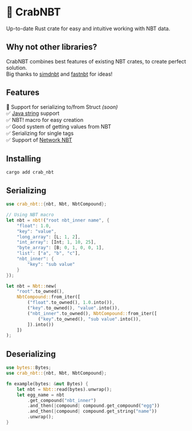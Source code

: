 # 🦀 CrabNBT
Up-to-date Rust crate for easy and intuitive working with NBT data.

## Why not other libraries?
CrabNBT combines best features of existing NBT crates, to create perfect solution.<br>
Big thanks to [simdnbt](https://github.com/azalea-rs/simdnbt) and [fastnbt](https://github.com/owengage/fastnbt) for ideas!

## Features
🚧 Support for serializing to/from Struct *(soon)*<br>
✅ [Java string](https://docs.oracle.com/javase/8/docs/api/java/io/DataInput.html#modified-utf-8) support <br>
✅ NBT! macro for easy creation <br>
✅ Good system of getting values from NBT <br>
✅ Serializing for single tags <br>
✅ Support of [Network NBT](https://wiki.vg/NBT#Network_NBT_(Java_Edition))

## Installing
```shell
cargo add crab_nbt
```

## Serializing
```rust
use crab_nbt::{nbt, Nbt, NbtCompound};

// Using NBT macro
let nbt = nbt!("root nbt_inner name", {
    "float": 1.0,
    "key": "value",
    "long_array": [L; 1, 2],
    "int_array": [Int; 1, 10, 25],
    "byte_array": [B; 0, 1, 0, 0, 1],
    "list": ["a", "b", "c"],
    "nbt_inner": {
        "key": "sub value"
    }
});

let nbt = Nbt::new(
    "root".to_owned(),
    NbtCompound::from_iter([
        ("float".to_owned(), 1.0.into()),
        ("key".to_owned(), "value".into()),
        ("nbt_inner".to_owned(), NbtCompound::from_iter([
            ("key".to_owned(), "sub value".into()),
        ]).into())
    ])
);
```

## Deserializing

```rust
use bytes::Bytes;
use crab_nbt::{nbt, Nbt, NbtCompound};

fn example(bytes: &mut Bytes) {
    let nbt = Nbt::read(bytes).unwrap();
    let egg_name = nbt
        .get_compound("nbt_inner")
        .and_then(|compound| compound.get_compound("egg"))
        .and_then(|compound| compound.get_string("name"))
        .unwrap();
}
```
